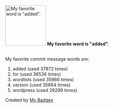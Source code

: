 <img src="https://github.com/my-badges/my-badges/blob/master/src/all-badges/favorite-word/favorite-word.png?raw=true" alt="My favorite word is &quot;added&quot;." title="My favorite word is &quot;added&quot;." width="128">
<strong>My favorite word is &quot;added&quot;.</strong>
<br><br>

My favorite commit message words are:

1. added (used 37872 times)
2. for (used 36536 times)
3. wordlists (used 35866 times)
4. version (used 35664 times)
5. wordpress (used 29299 times)


Created by <a href="https://github.com/my-badges/my-badges">My Badges</a>